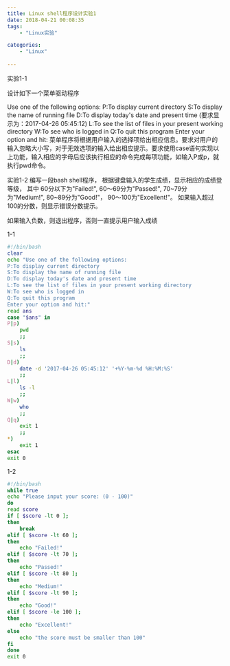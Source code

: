 ```yaml
---
title: Linux shell程序设计实验1
date: 2018-04-21 00:08:35
tags:
    - "Linux实验"

categories:
    - "Linux"
    
---
```


实验1-1

设计如下一个菜单驱动程序

Use one of the following options:
P:To display current directory
S:To display the name of running file
D:To display today's date and present time (要求显示为：2017-04-26 05:45:12) 
L:To see the list of files in your present working directory
W:To see who is logged in
Q:To quit this program
Enter your option and hit:
菜单程序将根据用户输入的选择项给出相应信息。要求对用户的输入忽略大小写，对于无效选项的输入给出相应提示。要求使用case语句实现以上功能，输入相应的字母后应该执行相应的命令完成每项功能，如输入P或p，就执行pwd命令。

<!--more-->
实验1-2
编写一段bash shell程序，
根据键盘输入的学生成绩，显示相应的成绩登等级，
其中
60分以下为"Failed!",
60～69分为"Passed!",
70~79分为"Medium!",
80~89分为"Good!"，
90～100为"Excellent!"。
如果输入超过100的分数，则显示错误分数提示。

如果输入负数，则退出程序，否则一直提示用户输入成绩

1-1

```bash
#!/bin/bash
clear
echo "Use one of the following options:
P:To display current directory
S:To display the name of running file
D:To display today's date and present time
L:To see the list of files in your present working directory
W:To see who is logged in
Q:To quit this program
Enter your option and hit:"
read ans
case "$ans" in
P|p)
    pwd
    ;;
S|s)
    ls
    ;;
D|d)
    date -d '2017-04-26 05:45:12' '+%Y-%m-%d %H:%M:%S' 
    ;;
L|l)
    ls -l
    ;;
W|w)
    who
    ;;
Q|q)
    exit 1
    ;;
*)
    exit 1
esac
exit 0
```

1-2

```bash
#!/bin/bash
while true
echo "Please input your score: (0 - 100)"
do
read score
if [ $score -lt 0 ];
then
    break
elif [ $score -lt 60 ];
then
    echo "Failed!"
elif [ $score -lt 70 ];
then
    echo "Passed!"
elif [ $score -lt 80 ];
then
    echo "Medium!"
elif [ $score -lt 90 ];
then
    echo "Good!"
elif [ $score -le 100 ];
then
    echo "Excellent!"
else
    echo "the score must be smaller than 100"
fi
done
exit 0
```